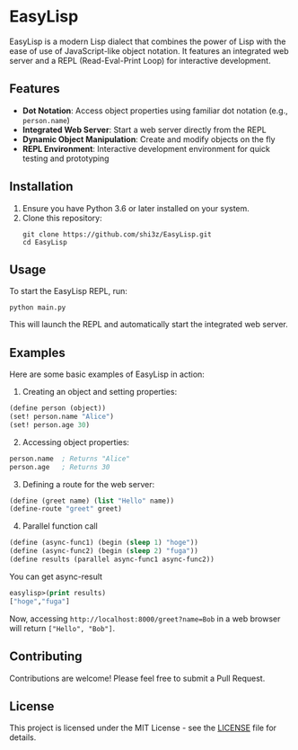 # EasyLisp

EasyLisp is a modern Lisp dialect that combines the power of Lisp with the ease of use of JavaScript-like object notation. It features an integrated web server and a REPL (Read-Eval-Print Loop) for interactive development.

## Features

- **Dot Notation**: Access object properties using familiar dot notation (e.g., `person.name`)
- **Integrated Web Server**: Start a web server directly from the REPL
- **Dynamic Object Manipulation**: Create and modify objects on the fly
- **REPL Environment**: Interactive development environment for quick testing and prototyping

## Installation

1. Ensure you have Python 3.6 or later installed on your system.
2. Clone this repository:
   ```
   git clone https://github.com/shi3z/EasyLisp.git
   cd EasyLisp
   ```

## Usage

To start the EasyLisp REPL, run:

```
python main.py
```

This will launch the REPL and automatically start the integrated web server.

## Examples

Here are some basic examples of EasyLisp in action:

1. Creating an object and setting properties:

```lisp
(define person (object))
(set! person.name "Alice")
(set! person.age 30)
```

2. Accessing object properties:

```lisp
person.name  ; Returns "Alice"
person.age   ; Returns 30
```

3. Defining a route for the web server:

```lisp
(define (greet name) (list "Hello" name))
(define-route "greet" greet)
```

4. Parallel function call
```lisp
(define (async-func1) (begin (sleep 1) "hoge"))
(define (async-func2) (begin (sleep 2) "fuga"))
(define results (parallel async-func1 async-func2))
```

You can get async-result
```lisp
easylisp>(print results)
["hoge","fuga"]
```


Now, accessing `http://localhost:8000/greet?name=Bob` in a web browser will return `["Hello", "Bob"]`.

## Contributing

Contributions are welcome! Please feel free to submit a Pull Request.

## License

This project is licensed under the MIT License - see the [LICENSE](LICENSE) file for details.
